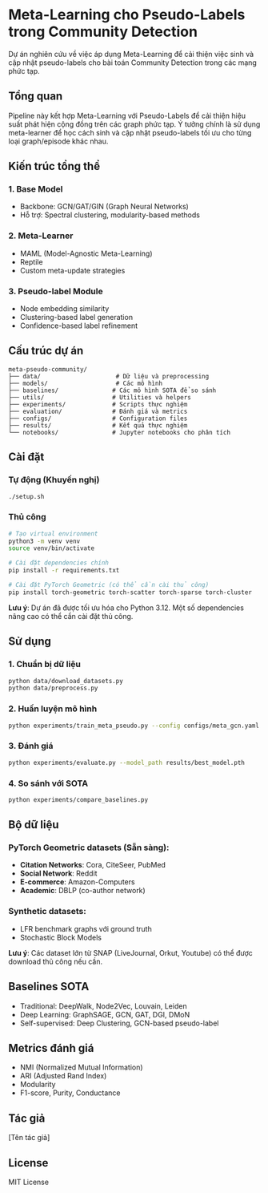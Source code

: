 # Meta-Learning cho Pseudo-Labels trong Community Detection

Dự án nghiên cứu về việc áp dụng Meta-Learning để cải thiện việc sinh và cập nhật pseudo-labels cho bài toán Community Detection trong các mạng phức tạp.

## Tổng quan

Pipeline này kết hợp Meta-Learning với Pseudo-Labels để cải thiện hiệu suất phát hiện cộng đồng trên các graph phức tạp. Ý tưởng chính là sử dụng meta-learner để học cách sinh và cập nhật pseudo-labels tối ưu cho từng loại graph/episode khác nhau.

## Kiến trúc tổng thể

### 1. Base Model
- Backbone: GCN/GAT/GIN (Graph Neural Networks)
- Hỗ trợ: Spectral clustering, modularity-based methods

### 2. Meta-Learner
- MAML (Model-Agnostic Meta-Learning)
- Reptile
- Custom meta-update strategies

### 3. Pseudo-label Module
- Node embedding similarity
- Clustering-based label generation
- Confidence-based label refinement

## Cấu trúc dự án

```
meta-pseudo-community/
├── data/                     # Dữ liệu và preprocessing
├── models/                   # Các mô hình
├── baselines/               # Các mô hình SOTA để so sánh
├── utils/                   # Utilities và helpers
├── experiments/             # Scripts thực nghiệm
├── evaluation/              # Đánh giá và metrics
├── configs/                 # Configuration files
├── results/                 # Kết quả thực nghiệm
└── notebooks/               # Jupyter notebooks cho phân tích

```

## Cài đặt

### Tự động (Khuyến nghị)
```bash
./setup.sh
```

### Thủ công
```bash
# Tạo virtual environment
python3 -m venv venv
source venv/bin/activate

# Cài đặt dependencies chính
pip install -r requirements.txt

# Cài đặt PyTorch Geometric (có thể cần cài thủ công)
pip install torch-geometric torch-scatter torch-sparse torch-cluster
```

**Lưu ý**: Dự án đã được tối ưu hóa cho Python 3.12. Một số dependencies nâng cao có thể cần cài đặt thủ công.

## Sử dụng

### 1. Chuẩn bị dữ liệu
```bash
python data/download_datasets.py
python data/preprocess.py
```

### 2. Huấn luyện mô hình
```bash
python experiments/train_meta_pseudo.py --config configs/meta_gcn.yaml
```

### 3. Đánh giá
```bash
python experiments/evaluate.py --model_path results/best_model.pth
```

### 4. So sánh với SOTA
```bash
python experiments/compare_baselines.py
```

## Bộ dữ liệu

### PyTorch Geometric datasets (Sẵn sàng):
- **Citation Networks**: Cora, CiteSeer, PubMed
- **Social Network**: Reddit  
- **E-commerce**: Amazon-Computers
- **Academic**: DBLP (co-author network)

### Synthetic datasets:
- LFR benchmark graphs với ground truth
- Stochastic Block Models

**Lưu ý**: Các dataset lớn từ SNAP (LiveJournal, Orkut, Youtube) có thể được download thủ công nếu cần.

## Baselines SOTA

- Traditional: DeepWalk, Node2Vec, Louvain, Leiden
- Deep Learning: GraphSAGE, GCN, GAT, DGI, DMoN
- Self-supervised: Deep Clustering, GCN-based pseudo-label

## Metrics đánh giá

- NMI (Normalized Mutual Information)
- ARI (Adjusted Rand Index)
- Modularity
- F1-score, Purity, Conductance

## Tác giả

[Tên tác giả]

## License

MIT License